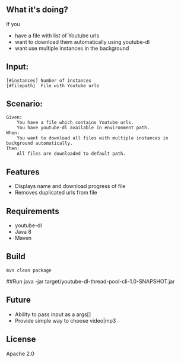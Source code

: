## What it's doing?
If you 
* have a file with list of Youtube urls
* want to download them automatically using youtube-dl
* want use multiple instances in the background

## Input: 
    [#instances] Number of instances
    [#filepath]  File with Youtube urls
    
## Scenario:
    Given:
        You have a file which contains Youtube urls.
        You have youtube-dl available in environment path. 
    When:
        You want to download all files with multiple instances in background automatically.
    Then:
        All files are downloaded to default path.
        
        
## Features
* Displays name and download progress of file
* Removes duplicated urls from file

## Requirements
* youtube-dl
* Java 8
* Maven

## Build
    mvn clean package
##Run
    java -jar target/youtube-dl-thread-pool-cli-1.0-SNAPSHOT.jar

## Future
* Ability to pass input as a args[]
* Provide simple way to choose video|mp3

## License
Apache 2.0

 
